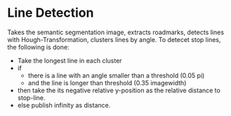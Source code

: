 # Line Detection

Takes the semantic segmentation image, extracts roadmarks, detects lines with Hough-Transformation, clusters lines by angle.
To detecet stop lines, the following is done:

* Take the longest line in each cluster
* if 
    * there is a line with an angle smaller than a threshold (0.05 pi)
    * and the line is longer than threshold (0.35 imagewidth) 
* then take the its negative relative y-position as the relative distance to stop-line. 
* else publish infinity as distance.